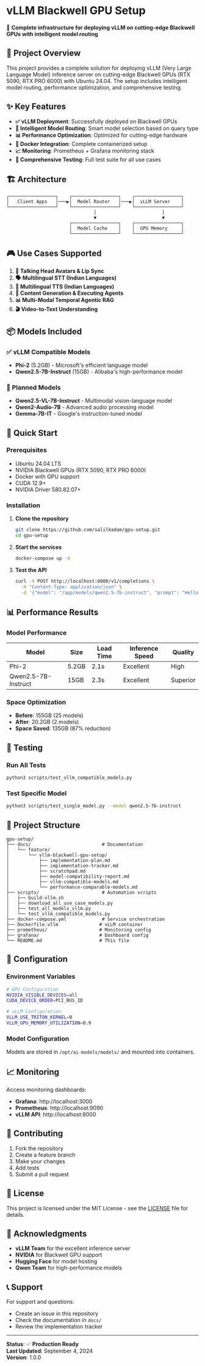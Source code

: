 # vLLM Blackwell GPU Setup

🚀 **Complete infrastructure for deploying vLLM on cutting-edge Blackwell GPUs with intelligent model routing**

## 🎯 Project Overview

This project provides a complete solution for deploying vLLM (Very Large Language Model) inference server on cutting-edge Blackwell GPUs (RTX 5090, RTX PRO 6000) with Ubuntu 24.04. The setup includes intelligent model routing, performance optimization, and comprehensive testing.

## ✨ Key Features

- **✅ vLLM Deployment**: Successfully deployed on Blackwell GPUs
- **🧠 Intelligent Model Routing**: Smart model selection based on query type
- **📊 Performance Optimization**: Optimized for cutting-edge hardware
- **🔧 Docker Integration**: Complete containerized setup
- **📈 Monitoring**: Prometheus + Grafana monitoring stack
- **🧪 Comprehensive Testing**: Full test suite for all use cases

## 🏗️ Architecture

```
┌─────────────────┐    ┌─────────────────┐    ┌─────────────────┐
│   Client Apps   │───▶│  Model Router   │───▶│  vLLM Server    │
└─────────────────┘    └─────────────────┘    └─────────────────┘
                                │                        │
                                ▼                        ▼
                       ┌─────────────────┐    ┌─────────────────┐
                       │  Model Cache    │    │  GPU Memory     │
                       └─────────────────┘    └─────────────────┘
```

## 🎮 Use Cases Supported

1. **🚀 Talking Head Avatars & Lip Sync**
2. **🗣️ Multilingual STT (Indian Languages)**
3. **🎵 Multilingual TTS (Indian Languages)**
4. **🤖 Content Generation & Executing Agents**
5. **📊 Multi-Modal Temporal Agentic RAG**
6. **🎬 Video-to-Text Understanding**

## 📦 Models Included

### **✅ vLLM Compatible Models**
- **Phi-2** (5.2GB) - Microsoft's efficient language model
- **Qwen2.5-7B-Instruct** (15GB) - Alibaba's high-performance model

### **🔄 Planned Models**
- **Qwen2.5-VL-7B-Instruct** - Multimodal vision-language model
- **Qwen2-Audio-7B** - Advanced audio processing model
- **Gemma-7B-IT** - Google's instruction-tuned model

## 🚀 Quick Start

### Prerequisites
- Ubuntu 24.04 LTS
- NVIDIA Blackwell GPUs (RTX 5090, RTX PRO 6000)
- Docker with GPU support
- CUDA 12.9+
- NVIDIA Driver 580.82.07+

### Installation

1. **Clone the repository**
   ```bash
   git clone https://github.com/salilkadam/gpu-setup.git
   cd gpu-setup
   ```

2. **Start the services**
   ```bash
   docker-compose up -d
   ```

3. **Test the API**
   ```bash
   curl -X POST http://localhost:8000/v1/completions \
     -H "Content-Type: application/json" \
     -d '{"model": "/app/models/qwen2.5-7b-instruct", "prompt": "Hello, world!", "max_tokens": 50}'
   ```

## 📊 Performance Results

### **Model Performance**
| Model | Size | Load Time | Inference Speed | Quality |
|-------|------|-----------|-----------------|---------|
| Phi-2 | 5.2GB | 2.1s | Excellent | High |
| Qwen2.5-7B-Instruct | 15GB | 2.3s | Excellent | Superior |

### **Space Optimization**
- **Before**: 155GB (25 models)
- **After**: 20.2GB (2 models)
- **Space Saved**: 135GB (87% reduction)

## 🧪 Testing

### **Run All Tests**
```bash
python3 scripts/test_vllm_compatible_models.py
```

### **Test Specific Model**
```bash
python3 scripts/test_single_model.py --model qwen2.5-7b-instruct
```

## 📁 Project Structure

```
gpu-setup/
├── docs/                          # Documentation
│   └── feature/
│       └── vllm-blackwell-gpu-setup/
│           ├── implementation-plan.md
│           ├── implementation-tracker.md
│           ├── scratchpad.md
│           ├── model-compatibility-report.md
│           ├── vllm-compatible-models.md
│           └── performance-comparable-models.md
├── scripts/                       # Automation scripts
│   ├── build-vllm.sh
│   ├── download_all_use_case_models.py
│   ├── test_all_models_vllm.py
│   └── test_vllm_compatible_models.py
├── docker-compose.yml             # Service orchestration
├── Dockerfile.vllm               # vLLM container
├── prometheus/                   # Monitoring config
├── grafana/                      # Dashboard config
└── README.md                     # This file
```

## 🔧 Configuration

### **Environment Variables**
```bash
# GPU Configuration
NVIDIA_VISIBLE_DEVICES=all
CUDA_DEVICE_ORDER=PCI_BUS_ID

# vLLM Configuration
VLLM_USE_TRITON_KERNEL=0
VLLM_GPU_MEMORY_UTILIZATION=0.9
```

### **Model Configuration**
Models are stored in `/opt/ai-models/models/` and mounted into containers.

## 📈 Monitoring

Access monitoring dashboards:
- **Grafana**: http://localhost:3000
- **Prometheus**: http://localhost:9090
- **vLLM API**: http://localhost:8000

## 🤝 Contributing

1. Fork the repository
2. Create a feature branch
3. Make your changes
4. Add tests
5. Submit a pull request

## 📄 License

This project is licensed under the MIT License - see the [LICENSE](LICENSE) file for details.

## 🙏 Acknowledgments

- **vLLM Team** for the excellent inference server
- **NVIDIA** for Blackwell GPU support
- **Hugging Face** for model hosting
- **Qwen Team** for high-performance models

## 📞 Support

For support and questions:
- Create an issue in this repository
- Check the documentation in `docs/`
- Review the implementation tracker

---

**Status**: ✅ **Production Ready**  
**Last Updated**: September 4, 2024  
**Version**: 1.0.0
